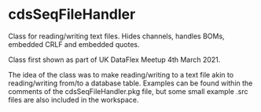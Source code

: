 # cdsSeqFileHandler
Class for reading/writing text files. Hides channels, handles BOMs, embedded CRLF and embedded quotes.

Class first shown as part of UK DataFlex Meetup 4th March 2021.

The idea of the class was to make reading/writing to a text file akin to reading/writing from/to a database table. Examples can be found within the comments of the cdsSeqFileHandler.pkg file, but some small example .src files are also included in the workspace.

